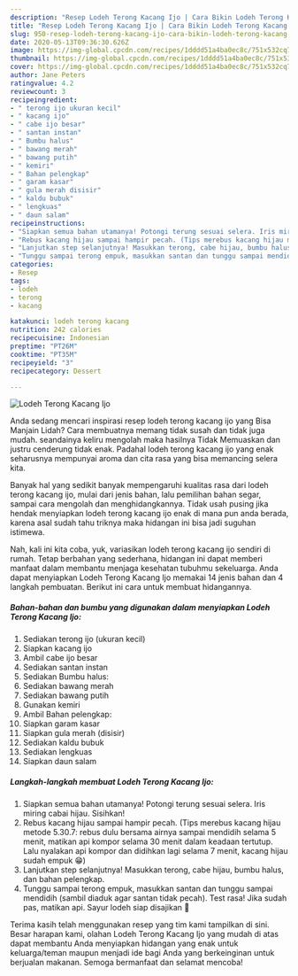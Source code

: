 ```yaml
---
description: "Resep Lodeh Terong Kacang Ijo | Cara Bikin Lodeh Terong Kacang Ijo Yang Enak Banget"
title: "Resep Lodeh Terong Kacang Ijo | Cara Bikin Lodeh Terong Kacang Ijo Yang Enak Banget"
slug: 950-resep-lodeh-terong-kacang-ijo-cara-bikin-lodeh-terong-kacang-ijo-yang-enak-banget
date: 2020-05-13T09:36:30.626Z
image: https://img-global.cpcdn.com/recipes/1dddd51a4ba0ec8c/751x532cq70/lodeh-terong-kacang-ijo-foto-resep-utama.jpg
thumbnail: https://img-global.cpcdn.com/recipes/1dddd51a4ba0ec8c/751x532cq70/lodeh-terong-kacang-ijo-foto-resep-utama.jpg
cover: https://img-global.cpcdn.com/recipes/1dddd51a4ba0ec8c/751x532cq70/lodeh-terong-kacang-ijo-foto-resep-utama.jpg
author: Jane Peters
ratingvalue: 4.2
reviewcount: 3
recipeingredient:
- " terong ijo ukuran kecil"
- " kacang ijo"
- " cabe ijo besar"
- " santan instan"
- " Bumbu halus"
- " bawang merah"
- " bawang putih"
- " kemiri"
- " Bahan pelengkap"
- " garam kasar"
- " gula merah disisir"
- " kaldu bubuk"
- " lengkuas"
- " daun salam"
recipeinstructions:
- "Siapkan semua bahan utamanya! Potongi terung sesuai selera. Iris miring cabai hijau. Sisihkan!"
- "Rebus kacang hijau sampai hampir pecah. (Tips merebus kacang hijau metode 5.30.7: rebus dulu bersama airnya sampai mendidih selama 5 menit, matikan api kompor selama 30 menit dalam keadaan tertutup. Lalu nyalakan api kompor dan didihkan lagi selama 7 menit, kacang hijau sudah empuk 😁)"
- "Lanjutkan step selanjutnya! Masukkan terong, cabe hijau, bumbu halus, dan bahan pelengkap."
- "Tunggu sampai terong empuk, masukkan santan dan tunggu sampai mendidih (sambil diaduk agar santan tidak pecah). Test rasa! Jika sudah pas, matikan api. Sayur lodeh siap disajikan 🤩"
categories:
- Resep
tags:
- lodeh
- terong
- kacang

katakunci: lodeh terong kacang 
nutrition: 242 calories
recipecuisine: Indonesian
preptime: "PT26M"
cooktime: "PT35M"
recipeyield: "3"
recipecategory: Dessert

---
```



![Lodeh Terong Kacang Ijo](https://img-global.cpcdn.com/recipes/1dddd51a4ba0ec8c/751x532cq70/lodeh-terong-kacang-ijo-foto-resep-utama.jpg)

Anda sedang mencari inspirasi resep lodeh terong kacang ijo yang Bisa Manjain Lidah? Cara membuatnya memang tidak susah dan tidak juga mudah. seandainya keliru mengolah maka hasilnya Tidak Memuaskan dan justru cenderung tidak enak. Padahal lodeh terong kacang ijo yang enak seharusnya mempunyai aroma dan cita rasa yang bisa memancing selera kita.

Banyak hal yang sedikit banyak mempengaruhi kualitas rasa dari lodeh terong kacang ijo, mulai dari jenis bahan, lalu pemilihan bahan segar, sampai cara mengolah dan menghidangkannya. Tidak usah pusing jika hendak menyiapkan lodeh terong kacang ijo enak di mana pun anda berada, karena asal sudah tahu triknya maka hidangan ini bisa jadi suguhan istimewa.




Nah, kali ini kita coba, yuk, variasikan lodeh terong kacang ijo sendiri di rumah. Tetap berbahan yang sederhana, hidangan ini dapat memberi manfaat dalam membantu menjaga kesehatan tubuhmu sekeluarga. Anda dapat menyiapkan Lodeh Terong Kacang Ijo memakai 14 jenis bahan dan 4 langkah pembuatan. Berikut ini cara untuk membuat hidangannya.

<!--inarticleads1-->

##### Bahan-bahan dan bumbu yang digunakan dalam menyiapkan Lodeh Terong Kacang Ijo:

1. Sediakan  terong ijo (ukuran kecil)
1. Siapkan  kacang ijo
1. Ambil  cabe ijo besar
1. Sediakan  santan instan
1. Sediakan  Bumbu halus:
1. Sediakan  bawang merah
1. Sediakan  bawang putih
1. Gunakan  kemiri
1. Ambil  Bahan pelengkap:
1. Siapkan  garam kasar
1. Siapkan  gula merah (disisir)
1. Sediakan  kaldu bubuk
1. Sediakan  lengkuas
1. Siapkan  daun salam




<!--inarticleads2-->

##### Langkah-langkah membuat Lodeh Terong Kacang Ijo:

1. Siapkan semua bahan utamanya! Potongi terung sesuai selera. Iris miring cabai hijau. Sisihkan!
1. Rebus kacang hijau sampai hampir pecah. (Tips merebus kacang hijau metode 5.30.7: rebus dulu bersama airnya sampai mendidih selama 5 menit, matikan api kompor selama 30 menit dalam keadaan tertutup. Lalu nyalakan api kompor dan didihkan lagi selama 7 menit, kacang hijau sudah empuk 😁)
1. Lanjutkan step selanjutnya! Masukkan terong, cabe hijau, bumbu halus, dan bahan pelengkap.
1. Tunggu sampai terong empuk, masukkan santan dan tunggu sampai mendidih (sambil diaduk agar santan tidak pecah). Test rasa! Jika sudah pas, matikan api. Sayur lodeh siap disajikan 🤩




Terima kasih telah menggunakan resep yang tim kami tampilkan di sini. Besar harapan kami, olahan Lodeh Terong Kacang Ijo yang mudah di atas dapat membantu Anda menyiapkan hidangan yang enak untuk keluarga/teman maupun menjadi ide bagi Anda yang berkeinginan untuk berjualan makanan. Semoga bermanfaat dan selamat mencoba!
